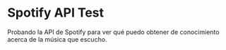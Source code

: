 # Spotify API Test

Probando la API de Spotify para ver qué puedo obtener de conocimiento
acerca de la música que escucho.
